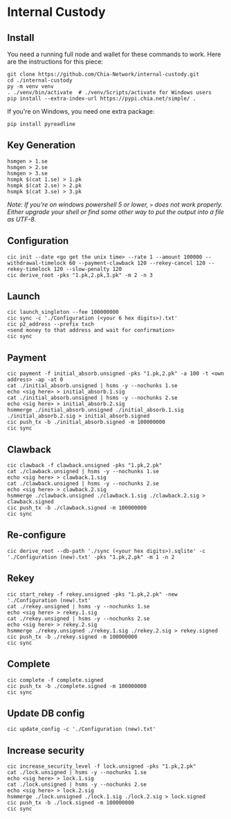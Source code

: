 Internal Custody
=======

## Install
You need a running full node and wallet for these commands to work.  Here are the instructions for this piece:
```
git clone https://github.com/Chia-Network/internal-custody.git
cd ./internal-custody
py -m venv venv
. ./venv/bin/activate  # ./venv/Scripts/activate for Windows users
pip install --extra-index-url https://pypi.chia.net/simple/ .
```

If you're on Windows, you need one extra package:

`pip install pyreadline`

## Key Generation
```
hsmgen > 1.se
hsmgen > 2.se
hsmgen > 3.se
hsmpk $(cat 1.se) > 1.pk
hsmpk $(cat 2.se) > 2.pk
hsmpk $(cat 3.se) > 3.pk
```
_Note: If you're on windows powershell 5 or lower, `>` does not work properly._
_Either upgrade your shell or find some other way to put the output into a file as UTF-8._

## Configuration
```
cic init --date <go get the unix time> --rate 1 --amount 100000 --withdrawal-timelock 60 --payment-clawback 120 --rekey-cancel 120 --rekey-timelock 120 --slow-penalty 120
cic derive_root -pks "1.pk,2.pk,3.pk" -m 2 -n 3
```

## Launch
```
cic launch_singleton --fee 100000000
cic sync -c './Configuration (<your 6 hex digits>).txt'
cic p2_address --prefix txch
<send money to that address and wait for confirmation>
cic sync
```


## Payment
```
cic payment -f initial_absorb.unsigned -pks "1.pk,2.pk" -a 100 -t <own address> -ap -at 0
cat ./initial_absorb.unsigned | hsms -y --nochunks 1.se
echo <sig here> > initial_absorb.1.sig
cat ./initial_absorb.unsigned | hsms -y --nochunks 2.se
echo <sig here> > initial_absorb.2.sig
hsmmerge ./initial_absorb.unsigned ./initial_absorb.1.sig ./initial_absorb.2.sig > initial_absorb.signed
cic push_tx -b ./initial_absorb.signed -m 100000000
cic sync
```

## Clawback
````
cic clawback -f clawback.unsigned -pks "1.pk,2.pk"
cat ./clawback.unsigned | hsms -y --nochunks 1.se
echo <sig here> > clawback.1.sig
cat ./clawback.unsigned | hsms -y --nochunks 2.se
echo <sig here> > clawback.2.sig
hsmmerge ./clawback.unsigned ./clawback.1.sig ./clawback.2.sig > clawback.signed
cic push_tx -b ./clawback.signed -m 100000000
cic sync
````

## Re-configure
```
cic derive_root --db-path './sync (<your hex digits>).sqlite' -c './Configuration (new).txt' -pks "1.pk,2.pk" -m 1 -n 2
```

## Rekey
```
cic start_rekey -f rekey.unsigned -pks "1.pk,2.pk" -new './Configuration (new).txt'
cat ./rekey.unsigned | hsms -y --nochunks 1.se
echo <sig here> > rekey.1.sig
cat ./rekey.unsigned | hsms -y --nochunks 2.se
echo <sig here> > rekey.2.sig
hsmmerge ./rekey.unsigned ./rekey.1.sig ./rekey.2.sig > rekey.signed
cic push_tx -b ./rekey.signed -m 100000000
cic sync
```

## Complete
```
cic complete -f complete.signed
cic push_tx -b ./complete.signed -m 100000000
cic sync
```

## Update DB config
```
cic update_config -c './Configuration (new).txt'
```

## Increase security
```
cic increase_security_level -f lock.unsigned -pks "1.pk,2.pk"
cat ./lock.unsigned | hsms -y --nochunks 1.se
echo <sig here> > lock.1.sig
cat ./lock.unsigned | hsms -y --nochunks 2.se
echo <sig here> > lock.2.sig
hsmmerge ./lock.unsigned ./lock.1.sig ./lock.2.sig > lock.signed
cic push_tx -b ./lock.signed -m 100000000
cic sync
```
